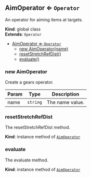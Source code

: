 <a name="AimOperator"></a>

## AimOperator ⇐ <code>Operator</code>
An operator for aiming items at targets.

**Kind**: global class  
**Extends**: <code>Operator</code>  

* [AimOperator ⇐ <code>Operator</code>](#AimOperator)
    * [new AimOperator(name)](#new-AimOperator)
    * [resetStretchRefDist()](#resetStretchRefDist)
    * [evaluate()](#evaluate)

<a name="new_AimOperator_new"></a>

### new AimOperator
Create a gears operator.


| Param | Type | Description |
| --- | --- | --- |
| name | <code>string</code> | The name value. |

<a name="AimOperator+resetStretchRefDist"></a>

### resetStretchRefDist
The resetStretchRefDist method.

**Kind**: instance method of [<code>AimOperator</code>](#AimOperator)  
<a name="AimOperator+evaluate"></a>

### evaluate
The evaluate method.

**Kind**: instance method of [<code>AimOperator</code>](#AimOperator)  
